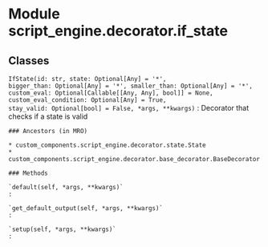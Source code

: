 Module script_engine.decorator.if_state
=======================================

Classes
-------

`IfState(id: str, state: Optional[Any] = '*', bigger_than: Optional[Any] = '*', smaller_than: Optional[Any] = '*', custom_eval: Optional[Callable[[Any, Any], bool]] = None, custom_eval_condition: Optional[Any] = True, stay_valid: Optional[bool] = False, *args, **kwargs)`
:   Decorator that checks if a state is valid

    ### Ancestors (in MRO)

    * custom_components.script_engine.decorator.state.State
    * custom_components.script_engine.decorator.base_decorator.BaseDecorator

    ### Methods

    `default(self, *args, **kwargs)`
    :

    `get_default_output(self, *args, **kwargs)`
    :

    `setup(self, *args, **kwargs)`
    :